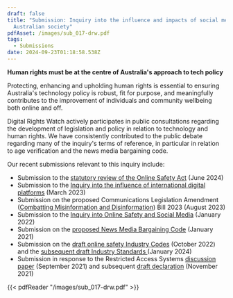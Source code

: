 ```yaml
---
draft: false
title: "Submission: Inquiry into the influence and impacts of social media on
  Australian society"
pdfAsset: /images/sub_017-drw.pdf
tags:
  - Submissions
date: 2024-09-23T01:18:58.538Z
---
```

**Human rights must be at the centre of Australia's approach to tech policy**

Protecting, enhancing and upholding human rights is essential to ensuring Australia's technology policy is robust, fit for purpose, and meaningfully contributes to the improvement of individuals and community wellbeing both online and off.

Digital Rights Watch actively participates in public consultations regarding the development of legislation and policy in relation to technology and human rights. We have consistently contributed to the public debate regarding many of the inquiry's terms of reference, in particular in relation to age verification and the news media bargaining code.

Our recent submissions relevant to this inquiry include:

* Submission to the [statutory review of the Online Safety Act](https://digitalrightswatch.org.au/wp-content/uploads/2024/06/DRW-Submission-Online-Safety-Act-Review-June-2024.pdf) (June 2024)
* Submission to the [Inquiry into the influence of international digital platforms](https://digitalrightswatch.org.au/2023/04/26/democratising-digital-economies/) (March 2023)
* Submission on the proposed Communications Legislation Amendment ([Combatting Misinformation and Disinformation](https://digitalrightswatch.org.au/wp-content/uploads/2023/08/DRW-Submission-Communications-Legislation-Amendment-Combatting-Misinformation-and-Disinformation-Bill-2023-August-2023.pdf)) Bill 2023 (August 2023)
* Submission to the [Inquiry into Online Safety and Social Media](https://digitalrightswatch.org.au/wp-content/uploads/2022/01/Digital-Rights-Watch_Social-Media-and-Online-Safety-Inquiry-2022.pdf) (January 2022)
* Submission on the [proposed News Media Bargaining Code](https://digitalrightswatch.org.au/wp-content/uploads/2021/01/Submission-to-Econ_-Treasury-Laws-Amendment-News-Media-and-Digital-Platforms-Mandatory-Bargaining-Code-Bill-2020-January-2021.pdf) (January 2021)
* Submission on the [draft online safety Industry Codes](https://digitalrightswatch.org.au/wp-content/uploads/2022/10/DRW-Submission-Online-safety-industry-codes.pdf) (October 2022) and the [subsequent draft Industry Standards ](https://digitalrightswatch.org.au/wp-content/uploads/2024/01/DRW-Submission-Draft-Online-Safety-Industry-Standards-Dec-2023.pdf)(January 2024)
* Submission in response to the Restricted Access Systems [discussion paper](https://digitalrightswatch.org.au/wp-content/uploads/2021/09/20210917_DRWSubmission_RAS-eSafetyCommission.pdf) (September 2021) and subsequent [draft declaration](https://digitalrightswatch.org.au/wp-content/uploads/2021/11/Submission_-Draft-Restricted-Access-System-Declaration-eSafety-Commissioner-November-2021.pdf) (November 2021)

{{< pdfReader "/images/sub_017-drw.pdf" >}}
